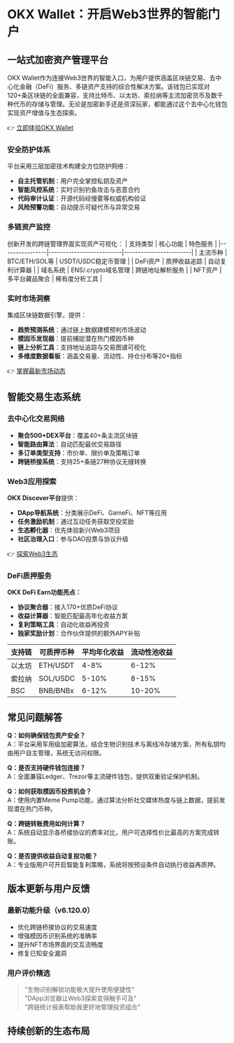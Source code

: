 # OKX Wallet：开启Web3世界的智能门户

## 一站式加密资产管理平台
OKX Wallet作为连接Web3世界的智能入口，为用户提供涵盖区块链交易、去中心化金融（DeFi）服务、多链资产支持的综合性解决方案。该钱包已实现对120+条区块链的全面兼容，支持比特币、以太坊、索拉纳等主流加密货币及数千种代币的存储与管理。无论是加密新手还是资深玩家，都能通过这个去中心化钱包实现资产增值与生态探索。

👉 [立即体验OKX Wallet](https://bit.ly/okx_welcome)

### 安全防护体系
平台采用三层加密技术构建全方位防护网络：
- **自主托管机制**：用户完全掌控私钥及资产
- **智能风控系统**：实时识别钓鱼攻击与恶意合约
- **代码审计认证**：开源代码经慢雾等权威机构验证
- **风险预警功能**：自动提示可疑代币与异常交易

### 多链资产监控
创新开发的跨链管理界面实现资产可视化：
| 支持类型       | 核心功能                 | 特色服务               |
|----------------|--------------------------|------------------------|
| 主流币种       | BTC/ETH/SOL等            | USDT/USDC稳定币管理    |
| DeFi资产       | 质押收益追踪             | 自动复利计算器         |
| 域名系统       | ENS/.crypto域名管理       | 跨链地址解析服务       |
| NFT资产        | 多平台藏品聚合           | 稀有度分析工具         |

### 实时市场洞察
集成区块链数据引擎，提供：
- **趋势预测系统**：通过链上数据建模预判市场波动
- **模因币发现器**：提前捕捉潜在热门模因币种
- **链上分析工具**：支持地址追踪与交易图谱可视化
- **多维度数据看板**：涵盖交易量、流动性、持仓分布等20+指标

👉 [掌握最新市场动态](https://bit.ly/okx_welcome)

## 智能交易生态系统
### 去中心化交易网络
- **聚合500+DEX平台**：覆盖40+条主流区块链
- **智能路由算法**：自动匹配最优交易路径
- **多订单类型支持**：市价单、限价单及策略订单
- **跨链桥接系统**：支持25+条链27种协议无缝转换

### Web3应用探索
**OKX Discover平台**提供：
- **DApp导航系统**：分类展示DeFi、GameFi、NFT等应用
- **任务激励机制**：通过互动任务获取空投奖励
- **生态孵化器**：优先体验新兴Web3项目
- **社区治理入口**：参与DAO投票与协议升级

👉 [探索Web3生态](https://bit.ly/okx_welcome)

### DeFi质押服务
**OKX DeFi Earn功能亮点：**
- **协议聚合器**：接入170+优质DeFi协议
- **收益计算器**：智能匹配最高年化收益方案
- **复利策略工具**：自动化收益再投资
- **独家奖励计划**：合作伙伴提供的额外APY补贴

| 支持链      | 可质押币种   | 平均年化收益 | 流动性池收益 |
|-------------|--------------|--------------|--------------|
| 以太坊      | ETH/USDT     | 4-8%         | 6-12%        |
| 索拉纳       | SOL/USDC     | 5-10%        | 8-15%        |
| BSC         | BNB/BNBx     | 6-12%        | 10-20%       |

## 常见问题解答
**Q：如何确保钱包资产安全？**  
A：平台采用军用级加密算法，结合生物识别技术与离线冷存储方案，所有私钥均由用户自主管理，系统无访问权限。

**Q：是否支持硬件钱包连接？**  
A：全面兼容Ledger、Trezor等主流硬件钱包，提供双重验证保护机制。

**Q：如何获取模因币投资机会？**  
A：使用内置Meme Pump功能，通过算法分析社交媒体热度与链上数据，提前发现潜在热门币种。

**Q：跨链转账费用如何计算？**  
A：系统自动显示各桥接协议的费率对比，用户可选择性价比最高的方案完成转账。

**Q：是否提供收益自动复投功能？**  
A：专业版用户可开启智能复利策略，系统将按预设条件自动执行收益再质押。

## 版本更新与用户反馈
### 最新功能升级（v6.120.0）
- 优化跨链桥接协议的交易速度
- 增强模因币识别系统的准确率
- 提升NFT市场界面的交互流畅度
- 修复已知安全漏洞

### 用户评价精选
> "生物识别解锁功能极大提升使用便捷性"  
> "DApp浏览器让Web3探索变得触手可及"  
> "跨链统计报表帮助我更好地管理投资组合"

## 持续创新的生态布局
